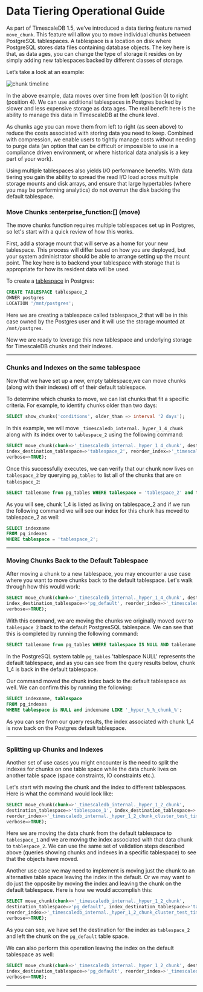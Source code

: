 # Data Tiering Operational Guide

As part of TimescaleDB 1.5, we’ve introduced a data tiering feature named
`move_chunk`. This feature will allow you to move individual chunks between
PostgreSQL tablespaces. A tablespace is a location on disk where PostgreSQL
stores data files containing database objects.  The key here is that, as data
ages, you can change the type of storage it resides on by simply adding new
tablespaces backed by different classes of storage.

Let’s take a look at an example:

![chunk timeline](https://assets.timescale.com/images/diagrams/move_chunks_diagram.png "Move_chunks")

In the above example, data moves over time from left (position 0) to right (position 4).
We can use additional tablespaces in Postgres backed by slower and less expensive
storage as data ages. The real benefit here is the ability to manage this data in
TimescaleDB at the chunk level.

As chunks age you can move them from left to right (as seen above) to reduce the
costs associated with storing data you need to keep. Combined with compression,
we enable users to tightly manage costs without needing to purge data (an option
that can be difficult or impossible to use in a compliance driven environment, or
where historical data analysis is a key part of your work).

Using multiple tablespaces also yields I/O performance benefits. With data tiering
you gain the ability to spread the read I/O load across multiple storage mounts and
disk arrays, and ensure that large hypertables (where you may be performing analytics)
do not overrun the disk backing the default tablespace.


### Move Chunks :enterprise_function:[] (move)

The move chunks function requires multiple tablespaces set up in Postgres, so let's
start with a quick review of how this works.

First, add a storage mount that will serve as a home for your new tablespace. This
process will differ based on how you are deployed, but your system administrator
should be able to arrange setting up the mount point. The key here is to backend
your tablespace with storage that is appropriate for how its resident data will be used.

To create a [tablespace][] in Postgres:

```sql
CREATE TABLESPACE tablespace_2
OWNER postgres
LOCATION '/mnt/postgres';
```

Here we are creating a tablespace called tablespace_2 that will be in this case
owned by the Postgres user and it will use the storage mounted at `/mnt/postgres`.

Now we are ready to leverage this new tablespace and underlying storage for TimescaleDB
chunks and their indexes.

---

### Chunks and Indexes on the same tablespace [](elements)

Now that we have set up a new, empty tablespace,we can move chunks (along with their
indexes) off of their default tablespace.

To determine which chunks to move, we can list chunks that fit a specific criteria.
For example,  to identify chunks older than two days:

```sql
SELECT show_chunks('conditions', older_than => interval '2 days');
```

In this example, we will move  `_timescaledb_internal._hyper_1_4_chunk` along with
its index over to `tablespace_2` using the following command:

```sql
SELECT move_chunk(chunk=>'_timescaledb_internal._hyper_1_4_chunk', destination_tablespace=>'tablespace_2',
index_destination_tablespace=>'tablespace_2', reorder_index=>'_timescaledb_internal._hyper_1_4_chunk_netdata_time_idx',
verbose=>TRUE);
```
Once this successfully executes, we can verify that our chunk now lives on `tablespace_2`
by querying `pg_tables` to list all of the chunks that are on `tablespace_2`:

```sql
SELECT tablename from pg_tables WHERE tablespace = 'tablespace_2' and tablename like '_hyper_%_%_chunk';
```

As you will see, chunk 1_4 is listed as living on tablespace_2 and if we run the
following command we will see our index for this chunk has moved to tablespace_2
as well:

```sql
SELECT indexname
FROM pg_indexes
WHERE tablespace = 'tablespace_2';
```

---
### Moving Chunks Back to the Default Tablespace [](moveback)

After moving a chunk to a new tablespace, you may encounter a use case where you
want to move chunks back to the default tablespace. Let's walk through how this
would work:

```sql
SELECT move_chunk(chunk=>'_timescaledb_internal._hyper_1_4_chunk', destination_tablespace=>'pg_default',
index_destination_tablespace=>'pg_default', reorder_index=>'_timescaledb_internal._hyper_1_4_chunk_netdata_time_idx',
verbose=>TRUE);
```
With this command, we are moving the chunks we originally moved over to `tablespace_2`
back to the default PostgresSQL tablespace. We can see that this is completed by running
the following command:

```sql
SELECT tablename from pg_tables WHERE tablespace IS NULL AND tablename LIKE '_hyper_%_%_chunk';
```
In the PostgreSQL system table `pg_tables` 'tablespace NULL' represents the default
tablespace, and as you can see from the query results below, chunk 1_4 is back in
the default tablespace.

Our command moved the chunk index back to the default tablespace as well.
We can confirm this by running the following:

```sql
SELECT indexname, tablespace
FROM pg_indexes
WHERE tablespace is NULL and indexname LIKE '_hyper_%_%_chunk_%';
```
As you can see from our query results, the index associated with chunk 1_4 is
now back on the Postgres default tablespace.

---
### Splitting up Chunks and Indexes [](split)

Another set of use cases you might encounter is the need to split the indexes for
chunks on one table space while the data chunk lives on another table space (space
constraints, IO constraints etc.).

Let's start with moving the chunk and the index to different tablespaces. Here
is what the command would look like:

```sql
SELECT move_chunk(chunk=>'_timescaledb_internal._hyper_1_2_chunk',
destination_tablespace=>'tablespace_1', index_destination_tablespace=>'tablespace_2',
reorder_index=>'_timescaledb_internal._hyper_1_2_chunk_cluster_test_time_idx',
verbose=>TRUE);
```
Here we are moving the data chunk from the default tablespace to `tablespace_1` and
we are moving the index associated with that data chunk to `tablespace_2`.  We can
use the same set of validation steps described above (queries showing chunks and
indexes in a specific tablespace) to see that the objects have moved.  

Another use case we may need to implement is moving just the chunk to an alternative
table space leaving the index in the default. Or we may want to do just the opposite
by moving the index and leaving the chunk on the default tablespace. Here is how we
would accomplish this:

```sql
SELECT move_chunk(chunk=>'_timescaledb_internal._hyper_1_2_chunk',
destination_tablespace=>'pg_default', index_destination_tablespace=>'tablespace2',
reorder_index=>'_timescaledb_internal._hyper_1_2_chunk_cluster_test_time_idx',
verbose=>TRUE);
```
As you can see, we have set the destination for the index as `tablespace_2` and
left the chunk on the `pg_default` table space.

We can also perform this operation leaving the index on the default tablespace
as well:

```sql
SELECT move_chunk(chunk=>'_timescaledb_internal._hyper_1_2_chunk', destination_tablespace=>'tablespace_2',
index_destination_tablespace=>'pg_default', reorder_index=>'_timescaledb_internal._hyper_1_2_chunk_cluster_test_time_idx',
verbose=>TRUE);
 ```
---

[tablespace]: https://www.postgresql.org/docs/10/sql-createtablespace.html
[postgres-materialized-views]: https://www.postgresql.org/docs/current/rules-materializedviews.html
[api-continuous-aggs]:/api#continuous-aggregates
[postgres-createview]: https://www.postgresql.org/docs/current/static/sql-createview.html
[time-bucket]: /api#time_bucket
[api-continuous-aggs-create]: /api#continuous_aggregate-create_view
[postgres-parallel-agg]:https://www.postgresql.org/docs/current/parallel-plans.html#PARALLEL-AGGREGATION
[api-refresh-continuous-aggs]: /api#continuous_aggregate-refresh_view
[api-continuous-aggregates-info]: /api#timescaledb_information-continuous_aggregate
[api-continuous-aggregate-stats]: /api#timescaledb_information-continuous_aggregate_stats
[api-drop-chunks]: /api#drop_chunks
[api-set-chunk-interval]: /api#set_chunk_time_interval
[api-add-drop-chunks]: /api#add_drop_chunks_policy
[timescale-github]: https://github.com/timescale/timescaledb
[support-slack]: https://slack-login.timescale.com
[postgres-ordered-set]: https://www.postgresql.org/docs/current/functions-aggregate.html#FUNCTIONS-ORDEREDSET-TABLE
